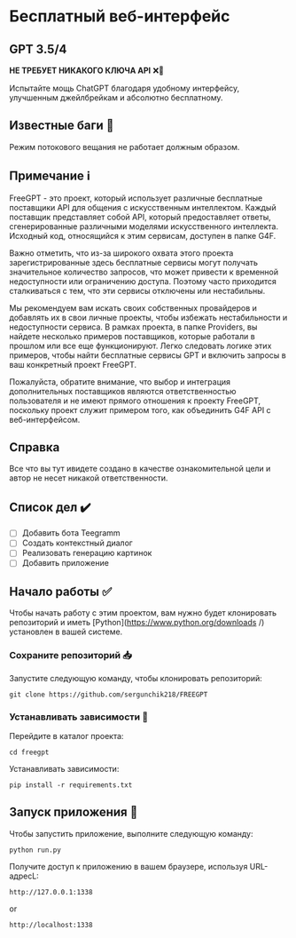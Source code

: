 # Бесплатный веб-интерфейс
## GPT 3.5/4
<strong>НЕ ТРЕБУЕТ НИКАКОГО КЛЮЧА API</strong> ❌🔑

Испытайте мощь ChatGPT благодаря удобному интерфейсу, улучшенным джейлбрейкам и абсолютно бесплатному.

## Известные баги 🚧
Режим потокового вещания не работает должным образом.


## Примечание ℹ️ 
<p>
 FreeGPT - это проект, который использует различные бесплатные поставщики API для общения с искусственным интеллектом. Каждый поставщик представляет собой API, который предоставляет ответы, сгенерированные различными моделями искусственного интеллекта. Исходный код, относящийся к этим сервисам, доступен в папке G4F.

Важно отметить, что из-за широкого охвата этого проекта зарегистрированные здесь бесплатные сервисы могут получать значительное количество запросов, что может привести к временной недоступности или ограничению доступа. Поэтому часто приходится сталкиваться с тем, что эти сервисы отключены или нестабильны.

Мы рекомендуем вам искать своих собственных провайдеров и добавлять их в свои личные проекты, чтобы избежать нестабильности и недоступности сервиса. В рамках проекта, в папке Providers, вы найдете несколько примеров поставщиков, которые работали в прошлом или все еще функционируют. Легко следовать логике этих примеров, чтобы найти бесплатные сервисы GPT и включить запросы в ваш конкретный проект FreeGPT.

Пожалуйста, обратите внимание, что выбор и интеграция дополнительных поставщиков являются ответственностью пользователя и не имеют прямого отношения к проекту FreeGPT, поскольку проект служит примером того, как объединить G4F API с веб-интерфейсом.
</p>

## Справка
Все что вы тут ивидете создано в качестве ознакомительной цели и автор не несет никакой ответственности.

##

## Список дел ✔️


- [ ] Добавить бота Teegramm
- [ ] Создать контекстный диалог
- [ ] Реализовать генерацию картинок
- [ ] Добавить приложение

## Начало работы :white_check_mark:  
Чтобы начать работу с этим проектом, вам нужно будет клонировать репозиторий и иметь [Python](https://www.python.org/downloads /) установлен в вашей системе. 
  
### Сохраните репозиторий :inbox_tray:
Запустите следующую команду, чтобы клонировать репозиторий:  

```
git clone https://github.com/sergunchik218/FREEGPT
```

### Устанавливать зависимости :wrench: 
Перейдите в каталог проекта:
```
cd freegpt
```

Устанавливать зависимости:
```
pip install -r requirements.txt
```
## Запуск приложения :rocket:
Чтобы запустить приложение, выполните следующую команду:
```
python run.py
```

Получите доступ к приложению в вашем браузере, используя URL-адресL:
```
http://127.0.0.1:1338
```
or
```
http://localhost:1338
```


